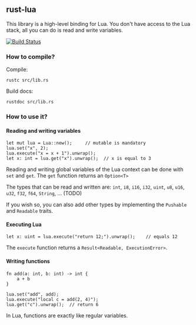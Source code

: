 ## rust-lua

This library is a high-level binding for Lua. You don't have access to the Lua stack, all you can do is read and write variables.

[![Build Status](https://travis-ci.org/Tomaka17/rust-lua.svg?branch=master)](https://travis-ci.org/Tomaka17/rust-lua)

### How to compile?

Compile:

    rustc src/lib.rs

Build docs:
    
    rustdoc src/lib.rs

### How to use it?

#### Reading and writing variables

    let mut lua = Lua::new();     // mutable is mandatory
    lua.set("x", 2);
    lua.execute("x = x + 1").unwrap();
    let x: int = lua.get("x").unwrap();  // x is equal to 3

Reading and writing global variables of the Lua context can be done with `set` and `get`.
The `get` function returns an `Option<T>` 

The types that can be read and written are: `int`, `i8`, `i16`, `i32`, `uint`, `u8`, `u16`, `u32`, `f32`, `f64`, `String`, ... (TODO)

If you wish so, you can also add other types by implementing the `Pushable` and `Readable` traits.

#### Executing Lua

    let x: uint = lua.execute("return 12;").unwrap();    // equals 12

The `execute` function returns a `Result<Readable, ExecutionError>`.

#### Writing functions

    fn add(a: int, b: int) -> int {
        a + b
    }
    
    lua.set("add", add);
    lua.execute("local c = add(2, 4)");
    lua.get("c").unwrap();  // return 6
    
In Lua, functions are exactly like regular variables.

